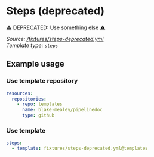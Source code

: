 <!-- this file was generated by pipelinedoc v0.0.0-development - do not modify directly -->

# Steps (deprecated)

⚠ DEPRECATED: Use something else ⚠


_Source: [/fixtures/steps-deprecated.yml](/fixtures/steps-deprecated.yml)_
<br/>
_Template type: `steps`_

## Example usage

### Use template repository

```yaml
resources:
  repositories:
    - repo: templates
      name: blake-mealey/pipelinedoc
      type: github
```


### Use template

```yaml
steps:
  - template: fixtures/steps-deprecated.yml@templates
```
